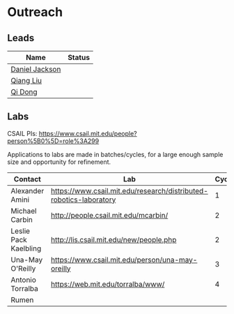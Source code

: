 # Outreach

## Leads

Name | Status
|-|-|
[Daniel Jackson](https://www.csail.mit.edu/person/daniel-jackson) |
[Qiang Liu](https://www.cs.utexas.edu/~lqiang/) |
[Qi Dong](http://www.eecs.qmul.ac.uk/~qd301/) |

## Labs

CSAIL PIs: <https://www.csail.mit.edu/people?person%5B0%5D=role%3A299>

Applications to labs are made in batches/cycles, for a large enough sample size and opportunity for refinement.

Contact|Lab|Cycle|Result
-|-|-|-
Alexander Amini|<https://www.csail.mit.edu/research/distributed-robotics-laboratory>|1|Declined
Michael Carbin|<http://people.csail.mit.edu/mcarbin/>|2|Pending
Leslie Pack Kaelbling|<http://lis.csail.mit.edu/new/people.php>|2|Busy
Una-May O'Reilly|<https://www.csail.mit.edu/person/una-may-oreilly>|3|Pending
Antonio Torralba|<https://web.mit.edu/torralba/www/>|4|
Rumen|||
